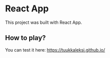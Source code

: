 # React App

This project was built with React App.

## How to play?

You can test it here:
https://tuukkaleksi.github.io/
